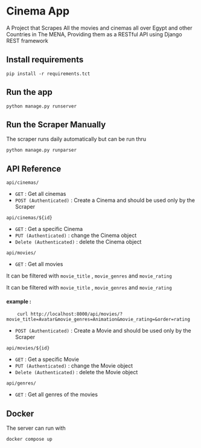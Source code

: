 
# Cinema  App

A Project that Scrapes All the movies and cinemas all over Egypt and other Countries in The MENA, Providing them as a RESTful API using Django REST framework


## Install requirements

    pip install -r requirements.tct

## Run the app

    python manage.py runserver

## Run the Scraper Manually
The scraper runs daily automatically but can be run thru

    python manage.py runparser


## API Reference

`api/cinemas/`
  - `GET` : Get all cinemas
  - `POST (Authenticated)` : Create a Cinema and should be used only by the Scraper
  
`api/cinemas/${id}`
 - `GET` : Get a specific Cinema 
 - `PUT (Authenticated)` : change the Cinema object
 - `Delete (Authenticated)` : delete the Cinema object

`api/movies/`
  - `GET` : Get all movies
  
  It can be filtered with `movie_title` , `movie_genres` and `movie_rating`

It can be filtered with `movie_title` , `movie_genres` and `movie_rating` 
  #### example :
        curl http://localhost:8000/api/movies/?movie_title=Avatar&movie_genres=Animation&movie_rating=&order=rating

  - `POST (Authenticated)` : Create a Movie and should be used only by the Scraper
  
    

`api/movies/${id}`
 - `GET` : Get a specific Movie 
 - `PUT (Authenticated)` : change the Movie object
 - `Delete (Authenticated)` : delete the Movie object

`api/genres/`
  - `GET` : Get all genres of the movies
  

## Docker
The server can run with 

    docker compose up



